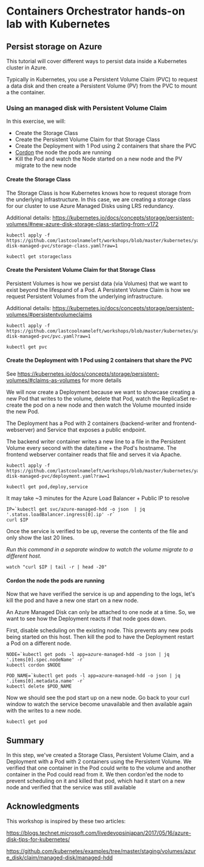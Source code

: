 # Containers Orchestrator hands-on lab with Kubernetes

## Persist storage on Azure

This tutorial will cover different ways to persist data inside a Kubernetes cluster in Azure.

Typically in Kubernetes, you use a Persistent Volume Claim (PVC) to request a data disk and then create a Persistent Volume (PV) from the PVC to mount a the container.

### Using an managed disk with Persistent Volume Claim

In this exercise, we will:
* Create the Storage Class
* Create the Persistent Volume Claim for that Storage Class
* Create the Deployment with 1 Pod using 2 containers that share the PVC
* [Cordon](https://kubernetes.io/docs/user-guide/kubectl/v1.7/#cordon) the node the pods are running
* Kill the Pod and watch the Node started on a new node and the PV migrate to the new node


#### Create the Storage Class

The Storage Class is how Kubernetes knows how to request storage from the underlying infrastructure.  In this case, we are creating a storage class for our cluster to use Azure Managed Disks using LRS redundancy.

Additional details:
https://kubernetes.io/docs/concepts/storage/persistent-volumes/#new-azure-disk-storage-class-starting-from-v172

```
kubectl apply -f https://github.com/lastcoolnameleft/workshops/blob/master/kubernetes/yaml/storage/azure-disk-managed-pvc/storage-class.yaml?raw=1

kubectl get storageclass
```

####  Create the Persistent Volume Claim for that Storage Class

Persistent Volumes is how we persist data (via Volumes) that we want to exist beyond the lifespand of a Pod.  A Persistent Volume Claim is how we request Persistent Volumes from the underlying infrastructure.

Additional details:
https://kubernetes.io/docs/concepts/storage/persistent-volumes/#persistentvolumeclaims

```
kubectl apply -f https://github.com/lastcoolnameleft/workshops/blob/master/kubernetes/yaml/storage/azure-disk-managed-pvc/pvc.yaml?raw=1

kubectl get pvc
```


#### Create the Deployment with 1 Pod using 2 containers that share the PVC

See https://kubernetes.io/docs/concepts/storage/persistent-volumes/#claims-as-volumes for more details

We will now create a Deployment because we want to showcase creating a new Pod that writes to the volume, delete that Pod, watch the ReplicaSet re-create the pod on a new node and then watch the Volume mounted inside the new Pod.

The Deployment has a Pod with 2 containers (backend-writer and frontend-webserver) and Service that exposes a public endpoint.

The backend writer container writes a new line to a file in the Persistent Volume every second with the date/time + the Pod's hostname.  The frontend webserver container reads that file and serves it via Apache.

```
kubectl apply -f https://github.com/lastcoolnameleft/workshops/blob/master/kubernetes/yaml/storage/azure-disk-managed-pvc/deployment.yaml?raw=1

kubectl get pod,deploy,service
```


It may take ~3 minutes for the Azure Load Balancer + Public IP to resolve

```
IP=`kubectl get svc/azure-managed-hdd -o json  | jq '.status.loadBalancer.ingress[0].ip' -r`
curl $IP 
```

Once the service is verified to be up, reverse the contents of the file and only show the last 20 lines.  

*Run this command in a separate window to watch the volume migrate to a different host.*
```
watch "curl $IP | tail -r | head -20"
```


#### Cordon the node the pods are running

Now that we have verified the service is up and appending to the logs, let's kill the pod and have a new one start on a new node.

An Azure Managed Disk can only be attached to one node at a time.  So, we want to see how the Deployment reacts if that node goes down.

First, disable scheduling on the existing node.  This prevents any new pods being started on this host.  Then kill the pod to have the Deployment restart a Pod on a different node.
```
NODE=`kubectl get pods -l app=azure-managed-hdd -o json | jq '.items[0].spec.nodeName' -r`
kubectl cordon $NODE

POD_NAME=`kubectl get pods -l app=azure-managed-hdd -o json | jq '.items[0].metadata.name' -r`
kubectl delete $POD_NAME
```

Now we should see the pod start up on a new node.  Go back to your curl window to watch the service become unavailable and then available again with the writes to a new node.
```
kubectl get pod
```

## Summary

In this step, we've created a Storage Class, Persistent Volume Claim, and a Deployment with a Pod with 2 containers using the Persistent Volume.  We verified that one container in the Pod could write to the volume and another container in the Pod could read from it.  We then cordon'ed the node to prevent scheduling on it and killed that pod, which had it start on a new node and verified that the service was still available



## Acknowledgments

This workshop is inspired by these two articles:

https://blogs.technet.microsoft.com/livedevopsinjapan/2017/05/16/azure-disk-tips-for-kubernetes/

https://github.com/kubernetes/examples/tree/master/staging/volumes/azure_disk/claim/managed-disk/managed-hdd
